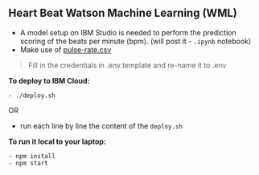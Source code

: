 ## Heart Beat Watson Machine Learning (WML)

- A model setup on IBM Studio is needed to perform the prediction scoring of the beats per minute (bpm). (will post it - `.ipynb` notebook)
- Make use of [pulse-rate.csv](https://github.com/hovig/gyro-watson-ml/blob/master/pulse-rate.csv)

> Fill in the credentials in .env.template and re-name it to .env

**To deploy to IBM Cloud:**
```
- ./deploy.sh
```
OR
- run each line by line the content of the `deploy.sh`

**To run it local to your laptop:**
```
- npm install
- npm start
```
